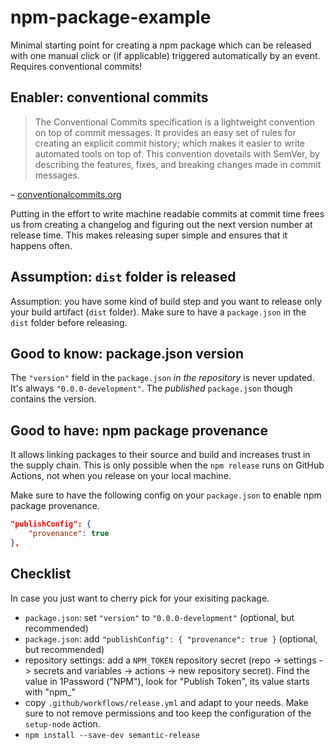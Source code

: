 # npm-package-example

Minimal starting point for creating a npm package which can be released with one manual click or (if applicable) triggered automatically by an event. Requires conventional commits!

## Enabler: conventional commits

> The Conventional Commits specification is a lightweight convention on top of commit messages. It provides an easy set of rules for creating an explicit commit history; which makes it easier to write automated tools on top of. This convention dovetails with SemVer, by describing the features, fixes, and breaking changes made in commit messages.

– [conventionalcommits.org](https://www.conventionalcommits.org/)

Putting in the effort to write machine readable commits at commit time frees us from creating a changelog and figuring out the next version number at release time. This makes releasing super simple and ensures that it happens often.

## Assumption: `dist` folder is released

Assumption: you have some kind of build step and you want to release only your build artifact (`dist` folder). Make sure to have a `package.json` in the `dist` folder before releasing.

## Good to know: package.json version

The `"version"` field in the `package.json` *in the repository* is never updated. It's always `"0.0.0-development"`. The *published* `package.json` though contains the version.

## Good to have: npm package provenance

It allows linking packages to their source and build and increases trust in the supply chain. This is only possible when the `npm release` runs on GitHub Actions, not when you release on your local machine.

Make sure to have the following config on your `package.json` to enable npm package provenance.

```json
"publishConfig": {
    "provenance": true
},
```

## Checklist

In case you just want to cherry pick for your exisiting package.

* `package.json`: set `"version"` to `"0.0.0-development"` (optional, but recommended)
* `package.json`: add `"publishConfig": { "provenance": true }` (optional, but recommended)
* repository settings: add a `NPM_TOKEN` repository secret (repo -> settings -> secrets and variables -> actions -> new repository secret). Find the value in 1Password ("NPM"), look for "Publish Token", its value starts with "npm_"
* copy `.github/workflows/release.yml` and adapt to your needs. Make sure to not remove permissions and too keep the configuration of the `setup-node` action.
* `npm install --save-dev semantic-release`

